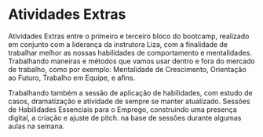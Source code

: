# Atividades Extras
Atividades Extras entre o primeiro e terceiro bloco do bootcamp, realizado em conjunto com a liderança da instrutora Liza, com a finalidade de trabalhar melhor as nossas habilidades de comportamento e mentalidades. Trabalhando maneiras e métodos que vamos usar dentro e fora do mercado de trabalho, como por exemplo: Mentalidade de Crescimento, Orientação ao Futuro, Trabalho em Equipe, e afins.

Trabalhando também a sessão de aplicação de habilidades, com estudo de casos, dramatização e atividade de sempre se manter atualizado. 
Sessões de Habilidades Essenciais para o Emprego, construindo uma presença digital, a criação e ajuste de pitch. na base de sessões durante algumas aulas na semana.
